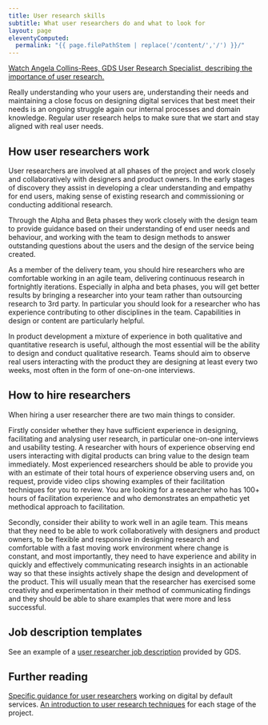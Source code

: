 ```yaml
---
title: User research skills
subtitle: What user researchers do and what to look for
layout: page
eleventyComputed:
  permalink: "{{ page.filePathStem | replace('/content/','/') }}/"
---
```


[Watch Angela Collins-Rees, GDS User Research Specialist, describing the importance of user research.](https://www.youtube.com/watch?v=1hbnPCdM4ls)

Really understanding who your users are, understanding their needs and maintaining a close focus on designing digital services that best meet their needs is an ongoing struggle again our internal processes and domain knowledge. Regular user research helps to make sure that we start and stay aligned with real user needs.

## How user researchers work

User researchers are involved at all phases of the project and work closely and collaboratively with designers and product owners. In the early stages of discovery they assist in developing a clear understanding and empathy for end users, making sense of existing research and commissioning or conducting additional research.

Through the Alpha and Beta phases they work closely with the design team to provide guidance based on their understanding of end user needs and behaviour, and working with the team to design methods to answer outstanding questions about the users and the design of the service being created.

As a member of the delivery team, you should hire researchers who are comfortable working in an agile team, delivering continuous research in fortnightly iterations. Especially in alpha and beta phases, you will get better results by bringing a researcher into your team rather than outsourcing research to 3rd party. In particular you should look for a researcher who has experience contributing to other disciplines in the team. Capabilities in design or content are particularly helpful.

In product development a mixture of experience in both qualitative and quantitative research is useful, although the most essential will be the ability to design and conduct qualitative research. Teams should aim to observe real users interacting with the product they are designing at least every two weeks, most often in the form of one-on-one interviews.

## How to hire researchers

When hiring a user researcher there are two main things to consider.

Firstly consider whether they have sufficient experience in designing, facilitating and analysing user research, in particular one-on-one interviews and usability testing. A researcher with hours of experience observing end users interacting with digital products can bring value to the design team immediately. Most experienced researchers should be able to provide you with an estimate of their total hours of experience observing users and, on request, provide video clips showing examples of their facilitation techniques for you to review. You are looking for a researcher who has 100+ hours of facilitation experience and who demonstrates an empathetic yet methodical approach to facilitation.

Secondly, consider their ability to work well in an agile team. This means that they need to be able to work collaboratively with designers and product owners, to be flexible and responsive in designing research and comfortable with a fast moving work environment where change is constant, and most importantly, they need to have experience and ability in quickly and effectively communicating research insights in an actionable way so that these insights actively shape the design and development of the product. This will usually mean that the researcher has exercised some creativity and experimentation in their method of communicating findings and they should be able to share examples that were more and less successful.

## Job description templates

See an example of a [user researcher job description](https://web.archive.org/web/20150911183933/https://www.gov.uk/service-manual/the-team/recruitment/job-descriptions) provided by GDS.

## Further reading

[Specific guidance for user researchers](https://web.archive.org/web/20150911183933/https://www.gov.uk/service-manual/user-researchers) working on digital by default services. [An introduction to user research techniques](/version-1/guides/user-research/) for each stage of the project.

